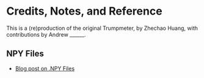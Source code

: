 # Credits, Notes, and Reference

This is a (re)production of the original Trumpmeter, by Zhechao Huang, with contributions by Andrew ______.


## NPY Files

  + [Blog post on .NPY Files](https://towardsdatascience.com/why-you-should-start-using-npy-file-more-often-df2a13cc0161)
